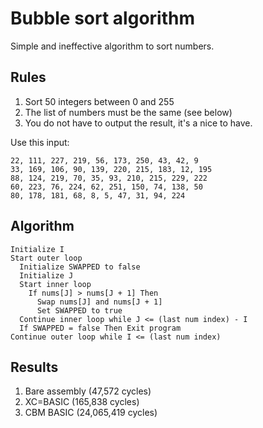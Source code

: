 # Bubble sort algorithm

Simple and ineffective algorithm to sort numbers.

## Rules

1. Sort 50 integers between 0 and 255
2. The list of numbers must be the same (see below)
3. You do not have to output the result, it's a nice to have.

Use this input:

```
22, 111, 227, 219, 56, 173, 250, 43, 42, 9
33, 169, 106, 90, 139, 220, 215, 183, 12, 195
88, 124, 219, 70, 35, 93, 210, 215, 229, 222
60, 223, 76, 224, 62, 251, 150, 74, 138, 50
80, 178, 181, 68, 8, 5, 47, 31, 94, 224
```

## Algorithm

```
Initialize I
Start outer loop
  Initialize SWAPPED to false
  Initialize J
  Start inner loop
    If nums[J] > nums[J + 1] Then
      Swap nums[J] and nums[J + 1]
      Set SWAPPED to true
  Continue inner loop while J <= (last num index) - I
  If SWAPPED = false Then Exit program
Continue outer loop while I <= (last num index)
```

## Results

1. Bare assembly (47,572 cycles)
2. XC=BASIC (165,838 cycles)
3. CBM BASIC (24,065,419 cycles)